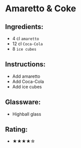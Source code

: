 # Amaretto & Coke

## Ingredients:
- 4 cl `amaretto`
- 12 cl `Coca-Cola`
- 8 `ice cubes`

## Instructions:
- Add amaretto
- Add Coca-Cola
- Add ice cubes

## Glassware:
- Highball glass

## Rating:
- ★★★★☆